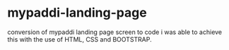 # mypaddi-landing-page
conversion of mypaddi landing page screen to code
i was able to achieve this with the use of HTML, CSS and BOOTSTRAP.
